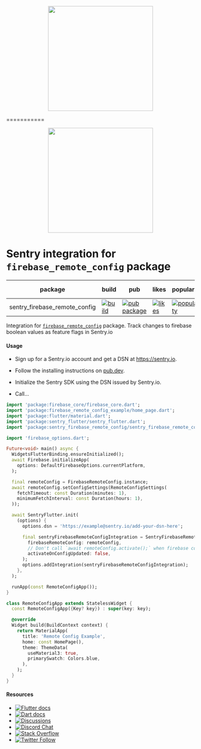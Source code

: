 <p align="center">
  <a href="https://sentry.io" target="_blank" align="center">
    <img src="https://sentry-brand.storage.googleapis.com/sentry-logo-black.png" width="280">
  </a>
  <br />
</p>


===========

<p align="center">
  <a href="https://sentry.io" target="_blank" align="center">
    <img src="https://sentry-brand.storage.googleapis.com/sentry-logo-black.png" width="280">
  </a>
  <br />
</p>

Sentry integration for `firebase_remote_config` package
===========

| package     | build                                                                                                                                                                                | pub                                                                                                  | likes                                                                                                | popularity                                                                                                     | pub points |
|-------------|--------------------------------------------------------------------------------------------------------------------------------------------------------------------------------------|------------------------------------------------------------------------------------------------------|------------------------------------------------------------------------------------------------------|----------------------------------------------------------------------------------------------------------------| ------- |
| sentry_firebase_remote_config | [![build](https://github.com/getsentry/sentry-dart/actions/workflows/firebase.yml/badge.svg?branch=main)](https://github.com/getsentry/sentry-dart/actions?query=workflow%3Asentry-firebase) | [![pub package](https://img.shields.io/pub/v/sentry_firebase_remote_config.svg)](https://pub.dev/packages/sentry_firebase_remote_config) | [![likes](https://img.shields.io/pub/likes/sentry_firebase_remote_config)](https://pub.dev/packages/sentry_firebase_remote_config/score) | [![popularity](https://img.shields.io/pub/popularity/sentry_firebase_remote_config)](https://pub.dev/packages/sentry_firebase_remote_config/score) | [![pub points](https://img.shields.io/pub/points/sentry_firebase_remote_config)](https://pub.dev/packages/sentry_firebase_remote_config/score)

Integration for [`firebase_remote_config`](https://pub.dev/packages/firebase_remote_config) package. Track changes to firebase boolean values as feature flags in Sentry.io

#### Usage

- Sign up for a Sentry.io account and get a DSN at https://sentry.io.

- Follow the installing instructions on [pub.dev](https://pub.dev/packages/sentry/install).

- Initialize the Sentry SDK using the DSN issued by Sentry.io.

- Call...

```dart
import 'package:firebase_core/firebase_core.dart';
import 'package:firebase_remote_config_example/home_page.dart';
import 'package:flutter/material.dart';
import 'package:sentry_flutter/sentry_flutter.dart';
import 'package:sentry_firebase_remote_config/sentry_firebase_remote_config.dart';

import 'firebase_options.dart';

Future<void> main() async {
  WidgetsFlutterBinding.ensureInitialized();
  await Firebase.initializeApp(
    options: DefaultFirebaseOptions.currentPlatform,
  );

  final remoteConfig = FirebaseRemoteConfig.instance;
  await remoteConfig.setConfigSettings(RemoteConfigSettings(
    fetchTimeout: const Duration(minutes: 1),
    minimumFetchInterval: const Duration(hours: 1),
  ));

  await SentryFlutter.init(
    (options) {
      options.dsn = 'https://example@sentry.io/add-your-dsn-here';

      final sentryFirebaseRemoteConfigIntegration = SentryFirebaseRemoteConfigIntegration(
        firebaseRemoteConfig: remoteConfig,
        // Don't call `await remoteConfig.activate();` when firebase config is updated. Per default this is true.
        activateOnConfigUpdated: false,
      );
      options.addIntegration(sentryFirebaseRemoteConfigIntegration);
    },
  );

  runApp(const RemoteConfigApp());
}

class RemoteConfigApp extends StatelessWidget {
  const RemoteConfigApp({Key? key}) : super(key: key);

  @override
  Widget build(BuildContext context) {
    return MaterialApp(
      title: 'Remote Config Example',
      home: const HomePage(),
      theme: ThemeData(
        useMaterial3: true,
        primarySwatch: Colors.blue,
      ),
    );
  }
}
```

#### Resources

* [![Flutter docs](https://img.shields.io/badge/documentation-sentry.io-green.svg?label=flutter%20docs)](https://docs.sentry.io/platforms/flutter/)
* [![Dart docs](https://img.shields.io/badge/documentation-sentry.io-green.svg?label=dart%20docs)](https://docs.sentry.io/platforms/dart/)
* [![Discussions](https://img.shields.io/github/discussions/getsentry/sentry-dart.svg)](https://github.com/getsentry/sentry-dart/discussions)
* [![Discord Chat](https://img.shields.io/discord/621778831602221064?logo=discord&logoColor=ffffff&color=7389D8)](https://discord.gg/PXa5Apfe7K)
* [![Stack Overflow](https://img.shields.io/badge/stack%20overflow-sentry-green.svg)](https://stackoverflow.com/questions/tagged/sentry)
* [![Twitter Follow](https://img.shields.io/twitter/follow/getsentry?label=getsentry&style=social)](https://twitter.com/intent/follow?screen_name=getsentry)
